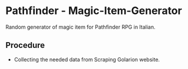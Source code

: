 # Pathfinder - Magic-Item-Generator
Random generator of magic item for Pathfinder RPG in Italian.

## Procedure
- Collecting the needed data from Scraping Golarion website.